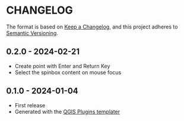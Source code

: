 # CHANGELOG

The format is based on [Keep a Changelog](https://keepachangelog.com/), and this project adheres to [Semantic Versioning](https://semver.org/).

<!--

Unreleased

## version_tag - YYYY-DD-mm

### Added

### Changed

### Removed

-->

## 0.2.0 - 2024-02-21

- Create point with Enter and Return Key
- Select the spinbox content on mouse focus

## 0.1.0 - 2024-01-04

- First release
- Generated with the [QGIS Plugins templater](https://oslandia.gitlab.io/qgis/template-qgis-plugin/)

